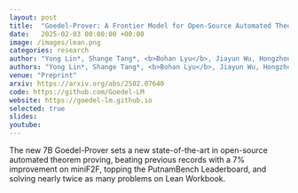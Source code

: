 ```yaml
---
layout: post
title:  "Goedel-Prover: A Frontier Model for Open-Source Automated Theorem Proving"
date:   2025-02-03 00:00:00 +00:00
image: /images/lean.png
categories: research
author: "Yong Lin*, Shange Tang*, <b>Bohan Lyu</b>, Jiayun Wu, Hongzhou Lin, Kaiyu Yang, Jia Li, Mengzhou Xia, Danqi Chen, Sanjeev Arora, Chi Jin"
authors: "Yong Lin*, Shange Tang*, <b>Bohan Lyu</b>, Jiayun Wu, Hongzhou Lin, Kaiyu Yang, Jia Li, Mengzhou Xia, Danqi Chen, Sanjeev Arora, Chi Jin"
venue: "Preprint"
arxiv: https://arxiv.org/abs/2502.07640
code: https://github.com/Goedel-LM
website: https://goedel-lm.github.io
selected: true
slides: 
youtube: 
---
```

The new 7B Goedel-Prover sets a new state-of-the-art in open-source automated theorem proving, beating previous records with a 7% improvement on miniF2F, topping the PutnamBench Leaderboard, and solving nearly twice as many problems on Lean Workbook.